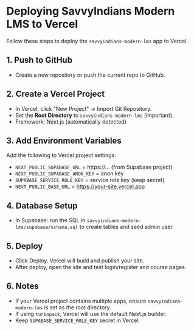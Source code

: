 # Deploying SavvyIndians Modern LMS to Vercel

Follow these steps to deploy the `savvyindians-modern-lms` app to Vercel.

## 1. Push to GitHub
- Create a new repository or push the current repo to GitHub.

## 2. Create a Vercel Project
- In Vercel, click "New Project" → Import Git Repository.
- Set the **Root Directory** to `savvyindians-modern-lms` (important).
- Framework: Next.js (automatically detected)

## 3. Add Environment Variables
Add the following to Vercel project settings:
- `NEXT_PUBLIC_SUPABASE_URL` = https://... (from Supabase project)
- `NEXT_PUBLIC_SUPABASE_ANON_KEY` = anon key
- `SUPABASE_SERVICE_ROLE_KEY` = service role key (keep secret)
- `NEXT_PUBLIC_BASE_URL` = https://your-site.vercel.app

## 4. Database Setup
- In Supabase: run the SQL in `savvyindians-modern-lms/supabase/schema.sql` to create tables and seed admin user.

## 5. Deploy
- Click Deploy. Vercel will build and publish your site.
- After deploy, open the site and test login/register and course pages.

## 6. Notes
- If your Vercel project contains multiple apps, ensure `savvyindians-modern-lms` is set as the root directory.
- If using `turbopack`, Vercel will use the default Next.js builder.
- Keep `SUPABASE_SERVICE_ROLE_KEY` secret in Vercel.
